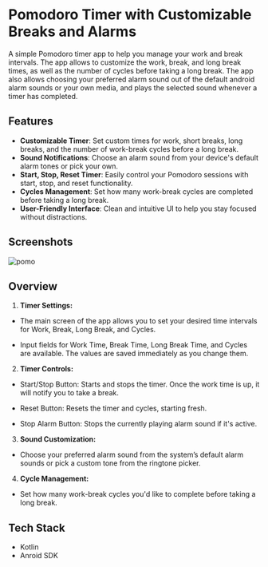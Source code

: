 # Pomodoro Timer with Customizable Breaks and Alarms

A simple Pomodoro timer app to help you manage your work and break intervals. 
The app allows to customize the work, break, and long break times, as well as the number of cycles before taking a long break. 
The app also allows choosing your preferred alarm sound out of the default android alarm sounds or your own media, and plays the selected sound whenever a timer has completed.

## Features

- **Customizable Timer**: Set custom times for work, short breaks, long breaks, and the number of work-break cycles before a long break.
- **Sound Notifications**: Choose an alarm sound from your device's default alarm tones or pick your own.
- **Start, Stop, Reset Timer**: Easily control your Pomodoro sessions with start, stop, and reset functionality.
- **Cycles Management**: Set how many work-break cycles are completed before taking a long break.
- **User-Friendly Interface**: Clean and intuitive UI to help you stay focused without distractions.

## Screenshots

![pomo](https://github.com/user-attachments/assets/c090c7bd-450e-470c-9fde-1f7a60a924aa)

## Overview
1. **Timer Settings:**

- The main screen of the app allows you to set your desired time intervals for Work, Break, Long Break, and Cycles.

- Input fields for Work Time, Break Time, Long Break Time, and Cycles are available. The values are saved immediately as you change them.

2. **Timer Controls:**

- Start/Stop Button: Starts and stops the timer. Once the work time is up, it will notify you to take a break.

- Reset Button: Resets the timer and cycles, starting fresh.

- Stop Alarm Button: Stops the currently playing alarm sound if it's active.

3. **Sound Customization:**

- Choose your preferred alarm sound from the system’s default alarm sounds or pick a custom tone from the ringtone picker.

4. **Cycle Management:**

- Set how many work-break cycles you'd like to complete before taking a long break.

## Tech Stack
- Kotlin
- Anroid SDK
